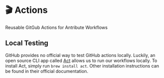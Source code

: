 # 🎬 Actions

Reusable GitGub Actions for Antribute Workflows

## Local Testing

GitHub provides no official way to test GitHub actions locally. Luckily, an open source CLI app
called [Act](https://github.com/nektos/act) allows us to run our workflows locally. To install Act,
simply run `brew install act`. Other installation instructions can be found in their official
documentation.
